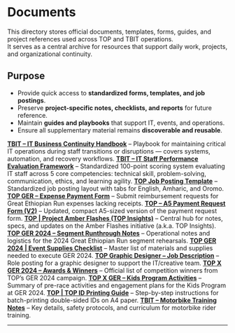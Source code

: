# Documents

This directory stores official documents, templates, forms, guides, and project references used across TOP and TBIT operations.  
It serves as a central archive for resources that support daily work, projects, and organizational continuity.

## Purpose

- Provide quick access to **standardized forms, templates, and job postings**.
- Preserve **project-specific notes, checklists, and reports** for future reference.
- Maintain **guides and playbooks** that support IT, events, and operations.
- Ensure all supplementary material remains **discoverable and reusable**.

**[TBIT – IT Business Continuity Handbook](https://docs.google.com/document/d/1_hEis_xVPHiJS8Y0dfEQNExM6SObiQz1FUnA3c57JGM/edit?tab=t.gknsv4hxkm6h)**
– Playbook for maintaining critical IT operations during staff transitions or disruptions — covers systems, automation, and recovery workflows.
**[TBIT – IT Staff Performance Evaluation Framework](https://docs.google.com/document/d/1JYdB3WYO7xijMQ_NdA2P3OuNW_3znxLGS7hZoMwYNJM/edit?tab=t.0)**
– Standardized 100-point scoring system evaluating IT staff across 5 core competencies: technical skill, problem-solving, communication, ethics, and learning agility.
**[TOP Job Posting Template](https://docs.google.com/document/d/1KbHC8F6SkakKERLoKzB6HEBkQTxNQbeKZ8tqDdDf4Og/edit?tab=t.ghylhupwen9f)**
– Standardized job posting layout with tabs for English, Amharic, and Oromo.
**[TOP GER – Expense Payment Form](https://docs.google.com/document/d/1k-qlx7ugRYLiSHSQfJrff4OH_M3dIUBbNWcjXpmexKE/edit?tab=t.0)**
– Submit reimbursement requests for Great Ethiopian Run expenses lacking receipts.
**[TOP – A5 Payment Request Form (V2)](https://docs.google.com/document/d/1vsSb1TNYpTWH1meKLiaDMDtyIXOcNNOnyn-AiYbwrmE/edit?tab=t.0)**
– Updated, compact A5-sized version of the payment request form.
**[TOP | Project Amber Flashes (TOP Insights)](https://docs.google.com/document/d/1zKvZ-rkksTk2ry1vIeuhd7xowLTPTTbMAxKecpZoFSA/edit?tab=t.0)**
– Central hub for notes, specs, and updates on the Amber Flashes initiative (a.k.a. TOP Insights).
**[TOP GER 2024 – Segment Runthrough Notes](https://docs.google.com/document/d/1SZtD4nZ6IhJJzJjjrpLXOMOvXIhmJUH4azNVd2fboRE/edit?tab=t.0)**
– Operational notes and logistics for the 2024 Great Ethiopian Run segment rehearsals.
**[TOP GER 2024 | Event Supplies Checklist](https://docs.google.com/document/d/1VHO2veegeorLFcXWIOhJ_euUKgJo3hRParmxfXc5Kco/edit?tab=t.0)**
– Master list of materials and supplies needed to execute GER 2024.
**[TOP Graphic Designer – Job Description](https://docs.google.com/document/d/1krkg5KRkFFwYm0f1WrJZqPBm7f5U153dUt1qbM5Cx4o/edit?tab=t.0)**
– Role posting for a graphic designer to support the IT/creative team.
**[TOP X GER 2024 – Awards & Winners](https://docs.google.com/document/d/1plFU9uWudUoXb6tw2PokGi1YXeh1zgkM3G7EsTjud2k/edit?tab=t.0)**
– Official list of competition winners from TOP’s GER 2024 campaign.
**[TOP X GER – Kids Program Activities](https://docs.google.com/document/d/1J8TIIk4LxIXKWXiMZY6hdcrxhQxJxSWOAZ0oIdl8YmU/edit?tab=t.0)**
– Summary of pre-race activities and engagement plans for the Kids Program at GER 2024.
**[TOP | TOP ID Printing Guide](https://docs.google.com/document/d/1VvaKGrsmLYpzdGaS5DsClWYo-aRUQhMw7nK7wmg7rBY/edit?tab=t.0)**
– Step-by-step instructions for batch-printing double-sided IDs on A4 paper.
**[TBIT – Motorbike Training Notes](https://docs.google.com/document/d/1jjiqLGYkjBNlwhjeR_r54-A8AVHDLpzpPGhTH98GRhc/edit?tab=t.0)**
– Key details, safety protocols, and curriculum for motorbike rider training.

---
